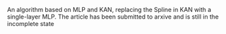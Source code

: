An algorithm based on MLP and KAN, replacing the Spline in KAN with a single-layer MLP. The article has been submitted to arxive and is still in the incomplete state
